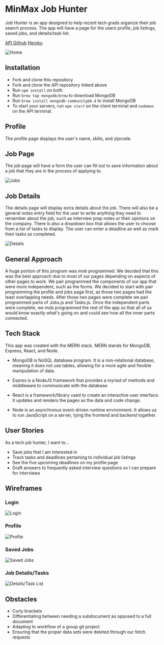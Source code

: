 # MinMax Job Hunter
Job Hunter is an app designed to help recent tech grads organize their job search process. The app will have a page for the users profile, job listings, saved jobs, and details/task list. 

[API Github](https://github.com/devinrbopp/job-hunting-journal-api)
[Heroku](https://minmax-job-hunter.herokuapp.com/)

![Home](Wireframe/homeScreen.png)

## Installation
- Fork and clone this repository
- Fork and clone the API repository linked above
- Run `npm install` on both
- Run `brew tap mongodb/brew` to download MongoDB
- Run `brew install mongodb-community@4.4` to install MongoDB
- To start your servers, run `npm start` on the client terminal and `nodemon` on the API terminal.


## Profile
The profile page displays the user's name, skills, and zipcode. 


## Job Page
The job page will have a form the user can fill out to save information about a job that they are in the process of applying to. 

![Jobs](Wireframe/jobs.png)

## Job Details
The details page will display extra details about the job. There will also be a general notes entry field for the user to write anything they need to remember about the job, such as interview prep notes or their opinions on the company. There is also a dropdown box that allows the user to choose from a list of tasks to display. The user can enter a deadline as well as mark their tasks as completed. 

![Details](Wireframe/tasks.png)

## General Approach
A huge portion of this program was mob programmed. We decided that this was the best approach due to most of our pages depending on aspects of other pages to work. We pair programmed the components of our app that were more independent, such as the forms. We decided to start with pair programming the profile and jobs page first, as those two pages had the least overlapping needs. After those two pages were complete we pair programmed parts of Jobs.js and Tasks.js. Once the independent parts were complete, we mob programmed the rest of the app so that all of us would know exactly what's going on and could see how all the inner parts connected.

## Tech Stack
This app was created with the MERN stack. MERN stands for MongoDB, Express, React, and Node. 

- MongoDB is NoSQL database program. It is a non-relational database, meaning it does not use tables, allowing for a more agile and flexible manipulation of data. 

- Expres is a NodeJS framework that provides a myriad of methods and middleware to communicate with the database. 

- React is a framework/library used to create an interactive user interface. It updates and renders the pages as the data and code change. 

- Node is an asynchronus event-driven runtime environment. It allows us to run JavaScript on a server, tying the frontend and backend together. 

## User Stories
As a tech job hunter, I want to…
- Save jobs that I am interested in
- Track tasks and deadlines pertaining to individual job listings
- See the five upcoming deadlines on my profile page
- Draft answers to frequently asked interview questions so I can prepare for interviews

## Wireframes
### Login
![Login](Wireframe/image.png)
### Profile
![Profile](Wireframe/image1.png)
### Saved Jobs
![Saved Jobs](Wireframe/image3.png)
### Job Details/Tasks
![Details/Task List](Wireframe/image4.png)

## Obstacles
- Curly brackets
- Differentiating between needing a subdocument as opposed to a full document
- Adapting to workflow of a group git project
- Ensuring that the proper data sets were deleted through our fetch requests
